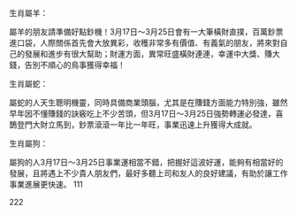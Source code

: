 生肖屬羊：

屬羊的朋友請準備好點鈔機！3月17日～3月25日會有一大筆橫財直撲，百萬鈔票進口袋，人際關係首先會大放異彩，收穫非常多有價值、有義氣的朋友，將來對自己的發展和進步有很大幫助；財運方面，異常旺盛橫財連連，幸運中大獎、賺大錢，告別不順心的鳥事獲得幸福！

生肖屬蛇：

屬蛇的人天生聰明機靈，同時具備商業頭腦，尤其是在賺錢方面能力特別強，雖然早年因不懂賺錢的訣竅吃上不少苦頭，但3月17日～3月25日強勢轉運必發達，喜鵲登門大財立馬到，鈔票滾滾一年比一年旺，事業迅速上升獲得大成就。

生肖屬狗：

屬狗的人3月17日～3月25日事業運相當不錯，把握好這波好運，能夠有相當好的發展，且將遇上不少貴人朋友們，最好多聽上司和友人的良好建議，有助於讓工作事業進展更快速。
111

222
